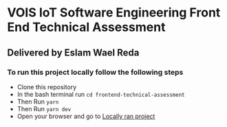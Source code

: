 # VOIS IoT Software Engineering Front End Technical Assessment

## Delivered by Eslam Wael Reda

### To run this project locally follow the following steps

- Clone this repository
- In the bash terminal run `cd frontend-technical-assessment`
- Then Run `yarn`
- Then Run `yarn dev`
- Open your browser and go to [Locally ran project](http://localhost:5173)
